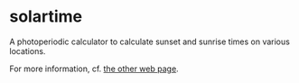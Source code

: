 solartime
=========

A photoperiodic calculator to calculate sunset and sunrise times on various locations.

For more information, cf. [the other web page](http://jarila.github.io/solartime/).

